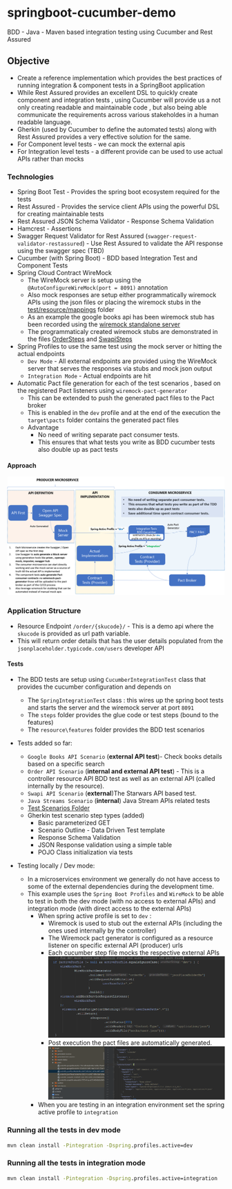 # springboot-cucumber-demo

BDD - Java - Maven based integration testing using Cucumber and Rest Assured

## Objective

* Create a reference implementation which provides the best practices of running integration & component tests in a SpringBoot application
* While Rest Assured provides an excellent DSL to quickly create component and integration tests , using Cucumber will provide us a not only creating readable and maintainable code , but also being able communicate the requirements across various stakeholdes in a human readable language.
* Gherkin (used by Cucumber to define the automated tests) along with Rest Assured provides a very effective solution for the same.
* For Component level tests - we can mock the external apis 
* For Integration level tests - a different provide can be used to use actual APIs rather than mocks

### Technologies

* Spring Boot Test - Provides the spring boot ecosystem required for the tests
* Rest Assured - Provides the service client APIs using the powerful DSL for creating maintainable tests
* Rest Assured JSON Schema Validator - Response Schema Validation
* Hamcrest - Assertions
* Swagger Request Validator for Rest Assured (`swagger-request-validator-restassured`) - Use Rest Assured to validate the API response using the swagger spec (TBD)
* Cucumber (with Spring Boot) - BDD based Integration Test and Component Tests
* Spring Cloud Contract WireMock
    * The WireMock server is setup using the `@AutoConfigureWireMock(port = 8091)` annotation
    * Also mock responses are setup either programmatically wiremock APIs using the json files or placing the wiremock stubs in the [test/resource/mappings](src/test/resources/mappings) folder
    * As an example the google books api has been wiremock stub has been recorded using the [wiremock standalone server](http://wiremock.org/docs/record-playback/) 
    * The programmaticaly created wiremock stubs are demonstrated in the files [OrderSteps](src/test/java/com/tsukhu/demo/steps/OrderSteps.java) and [SwapiSteps](src/test/java/com/tsukhu/demo/steps/SwapiSteps.java) 
* Spring Profiles to use the same test using the mock server or hitting the actual endpoints
    * `Dev Mode` - All external endpoints are provided using the WireMock server that serves the responses via stubs and mock json output
    * `Integration Mode` - Actual endpoints are hit
* Automatic Pact file generation for each of the test scenarios , based on the registered Pact listeners using `wiremock-pact-generator`
    * This can be extended to push the generated pact files to the Pact broker
    * This is enabled in the `dev` profile and at the end of the execution the `target\pacts` folder contains the generated pact files
    * Advantage
        * No need of writing separate pact consumer tests.
        * This ensures that what tests you write as BDD cucumber tests also double up as pact tests

#### Approach
![approach](docs/images/approach.png)

### Application Structure

* Resource Endpoint `/order/{skucode}/` - This is a demo api where the `skucode` is provided as url path variable. 
 * This will return order details that has the user details populated from the `jsonplaceholder.typicode.com/users` developer API

#### Tests

* The BDD tests are setup using `CucumberIntegrationTest` class that provides the cucumber configuration and depends on
    * The `SpringIntegrationTest` class : this wires up the spring boot tests and starts the server and the wiremock server at port `8091`
    * The `steps` folder provides the glue code or test steps (bound to the features)
    * The `resource\features` folder provides the BDD test scenarios
* Tests added so far:
    * `Google Books API Scenario` (**external API test**)- Check books details based on a specific search
    * `Order API Scenario` (**internal and external API test**) - This is a controller resource API BDD test as well as an external API (called internally by the resource).
    * `Swapi API Scenario` (**external**)The Starwars API based test.
    * `Java Streams Scenario` (**internal**) Java Stream APIs related tests
    * [Test Scenarios Folder](./src/test/resources/features)
    * Gherkin test scenario step types (added)
        * Basic parameterized GET
        * Scenario Outline - Data Driven Test template
        * Response Schema Validation
        * JSON Response validation using a simple table
        * POJO Class initialization via tests
    
* Testing locally / Dev mode:
    * In a microservices environment we generally do not have access to some of the external dependencies during the development time.
    * This example uses the `Spring Boot Profiles` and `WireMock` to be able to test in both the dev mode (with no access to external APIs) and integration mode (with direct access to the external APIs)
        * When spring active profile is set to `dev` : 
            * Wiremock is used to stub out the external APIs (including the ones used internally by the controller)
            * The Wiremock pact generator is configured as a resource listener on specific external API (producer) urls
            * Each cucumber step file mocks the respective external APIs
            ![pactConfig](docs/images/test_config.PNG)
            * Post execution the pact files are automatically generated.
            ![pactConfig](docs/images/pactfiles.PNG)
        * When you are testing in an integration environment set the spring active profile to `integration`
        
### Running all the tests in dev mode
```cmd
mvn clean install -Pintegration -Dspring.profiles.active=dev
```

### Running all the tests in integration mode
```cmd
mvn clean install -Pintegration -Dspring.profiles.active=integration
```

